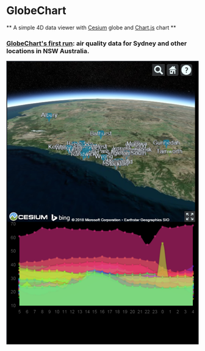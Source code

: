 # GlobeChart

** A simple 4D data viewer with [Cesium](https://cesiumjs.org) globe and [Chart.js](https://www.chartjs.org/) chart **

### [GlobeChart's first run](http://prog-cities-aqi-jd.s3-website-ap-southeast-2.amazonaws.com): air quality data for Sydney and other locations in NSW Australia.

<img src="docs/img/screenshot_aqi.png">
